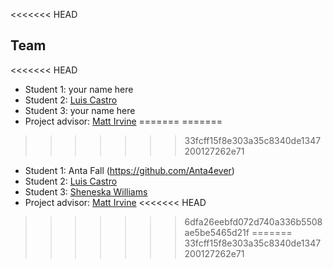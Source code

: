 
<<<<<<< HEAD
## Team
<<<<<<< HEAD
* Student 1: your name here
* Student 2: [Luis Castro](https://github.com/castroluis2768)
* Student 3: your name here
* Project advisor: [Matt Irvine](https://github.com/MattIrv)
=======
=======
>>>>>>> 33fcff15f8e303a35c8340de1347200127262e71
* Student 1: Anta Fall (https://github.com/Anta4ever)
* Student 2: [Luis Castro](https://github.com/castroluis2768)
* Student 3: [Sheneska Williams](https://github.com/sheneska)
* Project advisor: [Matt Irvine](https://github.com/MattIrv)
<<<<<<< HEAD

>>>>>>> 6dfa26eebfd072d740a336b5508ae5be5465d21f
=======
>>>>>>> 33fcff15f8e303a35c8340de1347200127262e71
